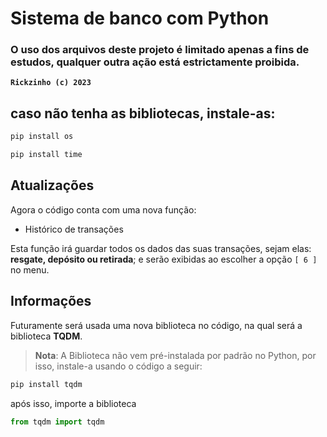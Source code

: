 # Sistema de banco com Python

### O uso dos arquivos deste projeto é limitado apenas a fins de estudos, qualquer outra ação está estrictamente proibida.

**`Rickzinho (c) 2023`**


## caso não tenha as bibliotecas, instale-as:
```bash
pip install os
```
```bash
pip install time
```


## **Atualizações**
Agora o código conta com uma nova função:
- Histórico de transações

Esta função irá guardar todos os dados das suas transações, sejam elas: **resgate, depósito ou retirada**; e serão exibidas ao escolher a opção `[ 6 ]` no menu.

## **Informações**
Futuramente será usada uma nova biblioteca no código, na qual será a biblioteca **TQDM**.
> **Nota**: A Biblioteca não vem pré-instalada por padrão no Python, por isso, instale-a usando o código a seguir:

```bash
pip install tqdm
```

após isso, importe a biblioteca
```Python
from tqdm import tqdm
```

